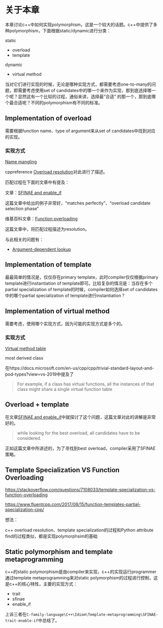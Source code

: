 # 关于本章

本章讨论c++中如何实现polymorphism，这是一个较大的话题。c++中提供了多种polymorphism，下面根据static/dynamic进行分类：

static

- overload
- template

dynamic

- virtual method

当对它们进行实现的时候，无论是哪种实现方式，都需要考虑one-to-many的问题，即需要考虑使用set  of candidates中的哪一个来作为实现，那到底选择哪一个呢？显然这有一个比较的过程，通俗来讲，选择最“合适” 的那一个，那到底哪个最合适呢？不同的polymorphism有不同的标准。

## Implementation of overload 

需要根据function name、type of argument来从set  of candidates中找到对应的实现。

### 实现方式

[Name mangling](https://en.wikipedia.org/wiki/Name_mangling)

cppreference [Overload resolution](https://en.cppreference.com/w/cpp/language/overload_resolution)对此进行了描述。





匹配过程在下面的文章中有提及：

文章：[SFINAE and enable_if](https://eli.thegreenplace.net/2014/sfinae-and-enable_if/)

这篇文章中给出的例子非常好，“matches perfectly”、“overload candidate selection phase”

维基百科文章：[Function overloading](https://en.wikipedia.org/wiki/Function_overloading)

这篇文章中，将匹配过程描述为resolution。

与此相关的问题有：

- [Argument-dependent lookup](https://en.cppreference.com/w/cpp/language/adl)





## Implementation of template

最最简单的情况是，仅仅存在primary template，此时compiler仅仅根据primary template进行instantiation of template即可。比较复杂的情况是：当存在多个partial specialization of template的时候，compiler如何选择set  of candidates中的哪个partial specialization of template进行instantiation？







## Implementation of virtual method

需要考虑，使用哪个实现方式，因为可能的实现方式是多个的。



### 实现方式

[Virtual method table](https://en.wikipedia.org/wiki/Virtual_method_table)



most derived class

在https://docs.microsoft.com/en-us/cpp/cpp/trivial-standard-layout-and-pod-types?view=vs-2019中提及了

> For example, if a class has virtual functions, all the instances of that class might share a single virtual function table



## Overload + template

在文章[SFINAE and enable_if](https://eli.thegreenplace.net/2014/sfinae-and-enable_if/)中就探讨了这个问题，这篇文章对此的讲解是非常好的。

> while looking for the best overload, all candidates have to be considered. 

正如这篇文章中所讲述的，为了寻找到best overload，compiler采用了SFINAE策略。



## Template Specialization VS Function Overloading

https://stackoverflow.com/questions/7108033/template-specialization-vs-function-overloading

https://www.fluentcpp.com/2017/08/15/function-templates-partial-specialization-cpp/

想法：

c++ overload resolution、template specialization的过程和Python attribute find的过程类似，都是实现polymorphsim的基础



## Static polymorphism and template metaprogramming

c++的static polymorphism是由compiler来实现，c++的实现运行programmer通过template metaprogramming来对static polymorphism的过程进行控制，这是c++的核心特性，主要的实现方式：

- trait
- sfinae
- enable_if

上诉三者在`C-family-language\C++\Idiom\Template-metaprogramming\SFINAE-trait-enable-if`中总结了。